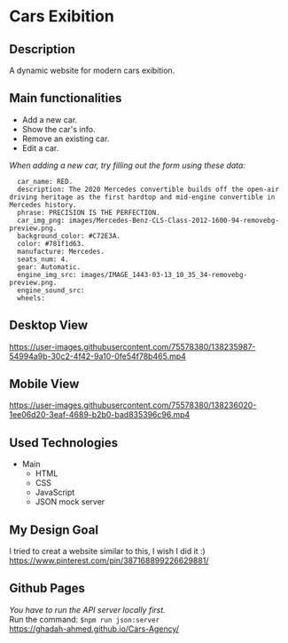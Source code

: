
# Cars Exibition

##  Description
A dynamic website for modern cars exibition.

##  Main functionalities
- Add a new car.
- Show the car's info.
- Remove an existing car.
- Edit a car.

*When adding a new car, try filling out the form using these data:*

      car_name: RED.
      description: The 2020 Mercedes convertible builds off the open-air driving heritage as the first hardtop and mid-engine convertible in Mercedes history.
      phrase: PRECISION IS THE PERFECTION.
      car_img_png: images/Mercedes-Benz-CLS-Class-2012-1600-94-removebg-preview.png.
      background_color: #C72E3A.
      color: #781f1d63.
      manufacture: Mercedes.
      seats_num: 4.
      gear: Automatic.
      engine_img_src: images/IMAGE_1443-03-13_10_35_34-removebg-preview.png.
      engine_sound_src: 
      wheels: 


##  Desktop View




https://user-images.githubusercontent.com/75578380/138235987-54994a9b-30c2-4f42-9a10-0fe54f78b465.mp4





##  Mobile View



https://user-images.githubusercontent.com/75578380/138236020-1ee06d20-3eaf-4689-b2b0-bad835396c96.mp4



##  Used Technologies
- Main
  - HTML 
  - CSS 
  - JavaScript
  - JSON mock server

## My Design Goal
I tried to creat a website similar to this, I wish I did it :)<br />
https://www.pinterest.com/pin/387168899226629881/


##  Github Pages
*You have to run the API server locally first.* <br />Run the command: ``` $npm run json:server ``` <br />
https://ghadah-ahmed.github.io/Cars-Agency/




